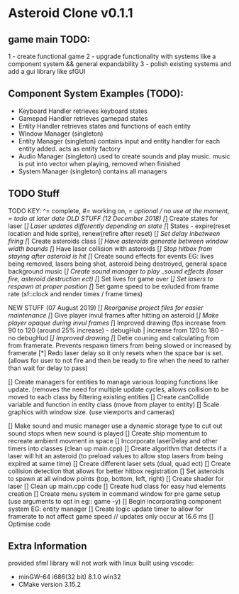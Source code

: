 # Asteroid Clone v0.1.1

## game main TODO:
1 - create functional game
2 - upgrade functionality with systems like a component system && general expandability
3 - polish existing systems and add a gui library like sfGUI

## Component System Examples (TODO):
* Keyboard Handler             retrieves keyboard states
* Gamepad Handler              retrieves gamepad states
* Entity Handler               retrieves states and functions of each entity
* Window Manager   (singleton)
* Entity Manager   (singleton) contains input and entity handler for each entity added. acts as entity factory
* Audio Manager    (singleton) used to create sounds and play music. music is put into vector when playing, removed when finished
* System Manager   (singleton) contains all managers

## TODO Stuff
TODO KEY: ^= complete, #= working on, *= optional / no use at the moment, \= todo at later date
OLD STUFF (12 December 2018)
[*]	Create states for laser
[*]	Laser updates differently depending on state
[*]	States - expire(reset location and hide sprite), renew(refire after reset)
[*]	Set delay inbetween firing
[*]	Create asteroids class
[*]	Have asteroids generate between window width bounds 
[*]	Have laser collision with asteroids
[*] Stop hitbox from staying after asteroid is hit
[*]	Create sound effects for events EG: lives being removed, lasers being shot, asteroid being destroyed, general space background music
[*] Create sound manager to play _sound effects (laser fire, asteroid destruction ect)
[*]	Set lives for game over
[*] Set lasers to respawn at proper position
[*]	Set game speed to be exluded from frame rate (sf::clock and render times / frame times)

NEW STUFF (07 August 2019)
[*] Reorganise project files for easier maintenance
[*] Give player invul frames after hitting an asteroid
[*] Make player opaque during invul frames
[*] Improved drawing (fps increase from 90 to 120 (around 25% increase) - debugHub  |   increase from 120 to 180 - no debugHud
[*] Improved drawing
[*] Detie couning and calculating from from framerate. Prevents respawn timers from being slowed or increased by framerate 
[*] Redo laser delay so it only resets when the space bar is set. (allows for user to not fire and then be ready to fire when the need to rather than wait for delay to pass)

[]   Create managers for entities to manage various looping functions like update. (removes the need for multiple update cycles, allows collision to be moved to each class by filtering existing entities
[]	Create canCollide variable and function in entity class (move from player to entity)
[] Scale graphics with window size. (use viewports and cameras)

[] Make sound and music manager use a dynamic storage type to cut out sound stops when new sound is played
[] Create ship momentum to recreate ambient movment in space
[] Incorporate laserDelay and other timers into classes (clean up main.cpp)
[] Create algorithm that detects if a laser will hit an asteroid (to preload values to allow stop lasers from being expired at same time)
[] Create different laser sets (dual, quad ect)
[] Create collision detection that allows for better hitbox registration
[] Set asteroids to spawn at all window points (top, bottom, left, right)
[] Create shader for laser
[] Clean up main.cpp code
[] Create hud class for easy hud elements creation
[] Create menu system in command window for pre game setup (use arguments to opt in eg:: game -y)
[] Begin incorporating component system EG: entity manager
[] Create logic update timer to allow for framerate to not affect game speed // updates only occur at 16.6 ms
[] Optimise code

## Extra Information
provided sfml library will not work with linux
built using vscode: 
- minGW-64 i686(32 bit) 8.1.0 win32
- CMake version 3.15.2
